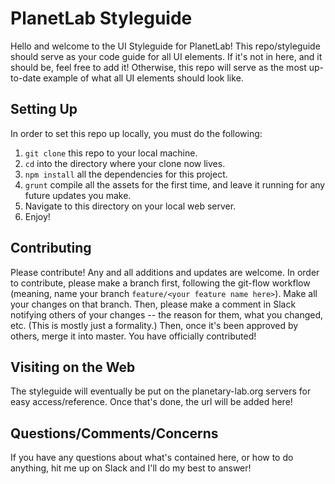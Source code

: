 # PlanetLab Styleguide

Hello and welcome to the UI Styleguide for PlanetLab! This repo/styleguide should serve as your code guide for all UI elements. If it's not in here, and it should be, feel free to add it! Otherwise, this repo will serve as the most up-to-date example of what all UI elements should look like.

## Setting Up

In order to set this repo up locally, you must do the following:

1. `git clone` this repo to your local machine.
2. `cd` into the directory where your clone now lives.
3. `npm install` all the dependencies for this project.
4. `grunt` compile all the assets for the first time, and leave it running for any future updates you make.
5. Navigate to this directory on your local web server.
6. Enjoy!

## Contributing

Please contribute! Any and all additions and updates are welcome. In order to contribute, please make a branch first, following the git-flow workflow (meaning, name your branch `feature/<your feature name here>`). Make all your changes on that branch. Then, please make a comment in Slack notifying others of your changes -- the reason for them, what you changed, etc. (This is mostly just a formality.) Then, once it's been approved by others, merge it into master. You have officially contributed!

## Visiting on the Web

The styleguide will eventually be put on the planetary-lab.org servers for easy access/reference. Once that's done, the url will be added here!

## Questions/Comments/Concerns

If you have any questions about what's contained here, or how to do anything, hit me up on Slack and I'll do my best to answer!
